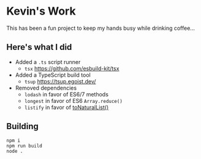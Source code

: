 # Kevin's Work

This has been a fun project to keep my hands busy while drinking coffee...

## Here's what I did

- Added a `.ts` script runner
  - `tsx` https://github.com/esbuild-kit/tsx
- Added a TypeScript build tool
  - `tsup` https://tsup.egoist.dev/
- Removed dependencies
  - `lodash` in favor of ES6/7 methods
  - `longest` in favor of ES6 `Array.reduce()`
  - `listify` in favor of [toNaturalList()](https://github.com/kevinkhill/mrm/tree/mrm-ts/packages/mrm-ts/src/lib/utils.ts#70)

## Building

```shell
npm i
npm run build
node .
```
